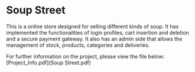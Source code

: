 # Soup Street

This is a online store designed for selling different kinds of soup. It has implemented the functionalities of login profiles, cart insertion and deletion and a secure payment gateway. It also has an admin side that allows the management of stock, products, categories and deliveries.

For further information on the project, please view the file below: 
[Project_Info.pdf](Soup Street.pdf)











